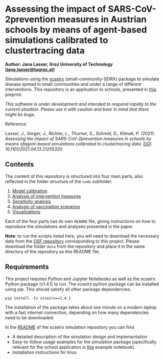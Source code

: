 # Assessing the impact of SARS-CoV-2prevention measures in Austrian schools by means of agent-based simulations calibrated to clustertracing data
**Author: Jana Lasser, Graz University of Technology (jana.lasser@tugraz.at)**

Simulations using the [scseirx](https://pypi.org/project/scseirx/) (small-community-SEIRX) package to simulate disease spread in small communities and under a range of different interventions. This repository is an application to schools, presented in [this](https://doi.org/10.1101/2021.04.13.21255320) preprint.

*This software is under development and intended to respond rapidly to the current situation. Please use it with caution and bear in mind that there might be bugs.*


Reference:  

_Lasser, J., Sorger, J., Richter, L., Thurner, S., Schmid, D., Klimek, P. (2021). Assessing the impact of SARS-CoV-2prevention measures in schools by means ofagent-based simulations calibrated to clustertracing data. [DOI](https://doi.org/10.1101/2021.04.13.21255320): 10.1101/2021.04.13.21255320_

## Contents
The content of this repository is structured into four main parts, also reflected in the folder structure of the ```code``` subfolder.
1. [Model calibration](https://github.com/JanaLasser/school_SEIRX/tree/main/code/calibration)
2. [Analysis of intervention measures](https://github.com/JanaLasser/school_SEIRX/tree/main/code/intervention_measures)
3. [Sensitivity analysis](https://github.com/JanaLasser/school_SEIRX/tree/main/code/sensitivity_analysis)
4. [Analysis of vaccination scenarios](https://github.com/JanaLasser/school_SEIRX/tree/main/code/vaccinations)
5. [Visualizations](https://github.com/JanaLasser/school_SEIRX/tree/main/code/visualizations)

Each of the four parts has its own ```README``` file, giving instructions on how to reproduce the simulations and analyses presented in the paper.

**Note**: to run the scripts listed here, you will need to download the necessary data from the [OSF repository](https://osf.io/mde4k/) corresponding to this project. Please download the folder ```data``` from the repository and place it in the same directory of the repository as this README file.

## Requirements
This project requires Python and Jupyter Notebooks as well as the scseirx Python package (v1.4.1) to run. The scseirx python package can be installed using pip. This should satisfy all other package dependencies.

```pip install -Iv scseirx==1.4.1```

The installation of the package takes about one minute on a modern laptop with a fast internet connection, depending on how many dependencies need to be downloaded.

In the [README](https://github.com/JanaLasser/agent_based_COVID_SEIRX) of the scseirx simulation repository you can find
* A detailed description of the simulation design and implementation
* Easy-to-follow usage examples for the simulation package (specifically relevant for the school application is [this](https://github.com/JanaLasser/agent_based_COVID_SEIRX/blob/v1.4.1/src/scseirx/example_school.ipynb) example notebook).
* Installation instructions for linux


